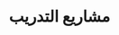 ---
title: "مشاريع التدريب"
herotext: "شارك في مشاريع العالم الحقيقي: ساهم في المبادرات ذات الدلالة وطبق معرفتك لمعالجة التحديات الرئيسية"
headertext: "مجتمعات قوية<br>حول العالم"
cta1: "تبرع"
cta2: "انضم الآن"
cta1link: "#firstsectionn"
cta2link: "join_us"
bg: "/notassets/silhouttebg.jpg"
---